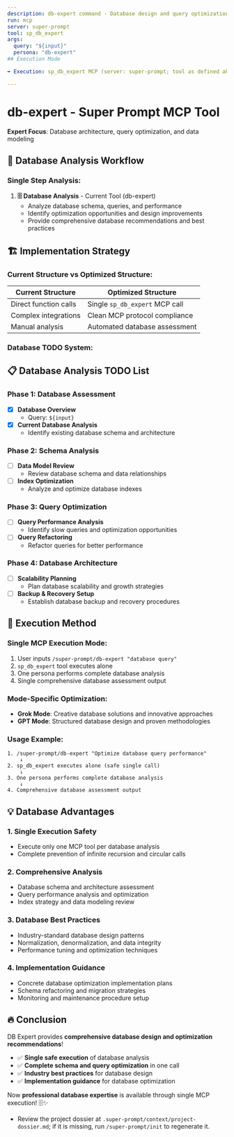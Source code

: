 ```yaml
---
description: db-expert command - Database design and query optimization
run: mcp
server: super-prompt
tool: sp_db_expert
args:
  query: "${input}"
  persona: "db-expert"
## Execution Mode

➡️ Execution: sp_db_expert MCP (server: super-prompt; tool as defined above).

---
```


# **db-expert - Super Prompt MCP Tool**

**Expert Focus**: Database architecture, query optimization, and data modeling

## 🎯 **Database Analysis Workflow**

### **Single Step Analysis:**

1. **🗄️ Database Analysis** - Current Tool (db-expert)
   - Analyze database schema, queries, and performance
   - Identify optimization opportunities and design improvements
   - Provide comprehensive database recommendations and best practices

## 🏗️ **Implementation Strategy**

### **Current Structure vs Optimized Structure:**

| **Current Structure** | **Optimized Structure** |
|----------------------|-------------------------|
| Direct function calls | Single `sp_db_expert` MCP call |
| Complex integrations | Clean MCP protocol compliance |
| Manual analysis | Automated database assessment |

### **Database TODO System:**

## 📋 **Database Analysis TODO List**

### Phase 1: Database Assessment
- [x] **Database Overview**
  - Query: `${input}`
- [x] **Current Database Analysis**
  - Identify existing database schema and architecture

### Phase 2: Schema Analysis
- [ ] **Data Model Review**
  - Review database schema and data relationships
- [ ] **Index Optimization**
  - Analyze and optimize database indexes

### Phase 3: Query Optimization
- [ ] **Query Performance Analysis**
  - Identify slow queries and optimization opportunities
- [ ] **Query Refactoring**
  - Refactor queries for better performance

### Phase 4: Database Architecture
- [ ] **Scalability Planning**
  - Plan database scalability and growth strategies
- [ ] **Backup & Recovery Setup**
  - Establish database backup and recovery procedures

## 🚀 **Execution Method**

### **Single MCP Execution Mode:**
1. User inputs `/super-prompt/db-expert "database query"`
2. `sp_db_expert` tool executes alone
3. One persona performs complete database analysis
4. Single comprehensive database assessment output

### **Mode-Specific Optimization:**
- **Grok Mode**: Creative database solutions and innovative approaches
- **GPT Mode**: Structured database design and proven methodologies

### **Usage Example:**
```
1. /super-prompt/db-expert "Optimize database query performance"
    ↓
2. sp_db_expert executes alone (safe single call)
    ↓
3. One persona performs complete database analysis
    ↓
4. Comprehensive database assessment output
```

## 💡 **Database Advantages**

### **1. Single Execution Safety**
- Execute only one MCP tool per database analysis
- Complete prevention of infinite recursion and circular calls

### **2. Comprehensive Analysis**
- Database schema and architecture assessment
- Query performance analysis and optimization
- Index strategy and data modeling review

### **3. Database Best Practices**
- Industry-standard database design patterns
- Normalization, denormalization, and data integrity
- Performance tuning and optimization techniques

### **4. Implementation Guidance**
- Concrete database optimization implementation plans
- Schema refactoring and migration strategies
- Monitoring and maintenance procedure setup

## 🔥 **Conclusion**

DB Expert provides **comprehensive database design and optimization recommendations**!

- ✅ **Single safe execution** of database analysis
- ✅ **Complete schema and query optimization** in one call
- ✅ **Industry best practices** for database design
- ✅ **Implementation guidance** for database optimization

Now **professional database expertise** is available through single MCP execution! 🗄️✨

- Review the project dossier at `.super-prompt/context/project-dossier.md`; if it is missing, run `/super-prompt/init` to regenerate it.
